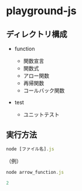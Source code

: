 # playground-js

## ディレクトリ構成
- function
    - 関数宣言
    - 関数式
    - アロー関数
    - 再帰関数
    - コールバック関数

- test
    - ユニットテスト

## 実行方法
```js
node [ファイル名].js
```

（例）
```js
node arrow_function.js

2
```
